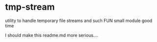 # tmp-stream

utility to handle temporary file streams and such FUN small module good time

I should make this readme.md more serious....
